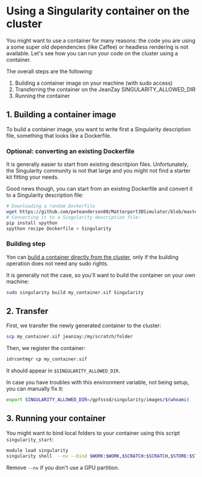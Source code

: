 # Using a Singularity container on the cluster

You might want to use a container for many reasons: the code you are using a some super old dependencies (like Caffee) or headless rendering is not available. Let's see how you can run your code on the cluster using a container.

The overall steps are the following:

1. Building a container image on your machine (with sudo access)
2. Transferring the container on the JeanZay SINGULARITY_ALLOWED_DIR
3. Running the container

## 1. Building a container image

To build a container image, you want to write first a Singularity description file, something that looks like a Dockerfile.


### Optional: converting an existing Dockerfile

It is generally easier to start from existing descritpion files. Unfortunately, the Singularity community is not that large and you might not find a starter kit fitting your needs.

Good news though, you can start from an existing Dockerfile and convert it to  a Singularity description file:

```bash
# Downloading a random Dockerfile
wget https://github.com/peteanderson80/Matterport3DSimulator/blob/master/Dockerfile
# Converting it to a Singularity description file:
pip install spython
spython recipe Dockerfile > Singularity
```

### Building step

Yon can [build a container directly from the cluster](http://www.idris.fr/eng/jean-zay/cpu/jean-zay-utilisation-singularity-eng.html), only if the building operation does not need any sudo rights.

It is generally not the case, so you'll want to build the container on your own machine:

``` bash
sudo singularity build my_container.sif Singularity 
```

## 2. Transfer

First, we transfer the newly generated container to the cluster:

```bash
scp my_container.sif jeanzay:/my/scratch/folder
````

Then, we register the container:

```bash
idrcontmgr cp my_container.sif 
```

It should appear in `$SINGULARITY_ALLOWED_DIR`. 

In case you have troubles with this environment variable, not being setup, you can manually fix it: 

```bash
export SINGULARITY_ALLOWED_DIR=/gpfsssd/singularity/images/$(whoami)
```

## 3. Running your container

You might want to bind local folders to your container using this script `singularity_start`:

```bash
module load singularity
singularity shell  --nv --bind $WORK:$WORK,$SCRATCH:$SCRATCH,$STORE:$STORE,/gpfslocalsup:/gpfslocalsup/,/gpfslocalsys:/gpfslocalsys,/gpfs7kw:/gpfs7kw,/gpfsssd:/gpfsssd,/gpfsdsmnt:/gpfsdsmnt,/gpfsdsstore:/gpfsdsstore $SINGULARITY_ALLOWED_DIR/$1
```

Remove `--nv` if you don't use a GPU partition.


